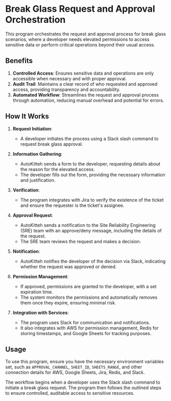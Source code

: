# Break Glass Request and Approval Orchestration

This program orchestrates the request and approval process for break glass scenarios, where a developer needs elevated permissions to access sensitive data or perform critical operations beyond their usual access.

## Benefits

1. **Controlled Access**: Ensures sensitive data and operations are only accessible when necessary and with proper approval.
2. **Audit Trail**: Maintains a clear record of who requested and approved access, providing transparency and accountability.
3. **Automated Workflow**: Streamlines the request and approval process through automation, reducing manual overhead and potential for errors.

## How It Works

1. **Request Initiation**:
   - A developer initiates the process using a Slack slash command to request break glass approval.

2. **Information Gathering**:
   - AutoKitteh sends a form to the developer, requesting details about the reason for the elevated access.
   - The developer fills out the form, providing the necessary information and justification.

3. **Verification**:
   - The program integrates with Jira to verify the existence of the ticket and ensure the requester is the ticket's assignee.

4. **Approval Request**:
   - AutoKitteh sends a notification to the Site Reliability Engineering (SRE) team with an approve/deny message, including the details of the request.
   - The SRE team reviews the request and makes a decision.

5. **Notification**:
   - AutoKitteh notifies the developer of the decision via Slack, indicating whether the request was approved or denied.

6. **Permission Management**:
   - If approved, permissions are granted to the developer, with a set expiration time.
   - The system monitors the permissions and automatically removes them once they expire, ensuring minimal risk.

7. **Integration with Services**:
   - The program uses Slack for communication and notifications.
   - It also integrates with AWS for permission management, Redis for storing timestamps, and Google Sheets for tracking purposes.

## Usage

To use this program, ensure you have the necessary environment variables set, such as `APPROVAL_CHANNEL`, `SHEET_ID`, `SHEETS_RANGE`, and other connection details for AWS, Google Sheets, Jira, Redis, and Slack.

The workflow begins when a developer uses the Slack slash command to initiate a break glass request. The program then follows the outlined steps to ensure controlled, auditable access to sensitive resources.
